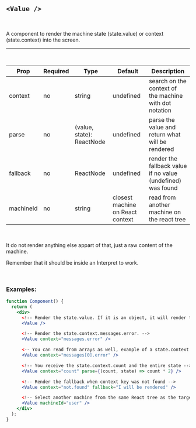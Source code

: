 ## `<Value />`

<br/>

A component to render the machine state (state.value) or context (state.context) into the screen.

---

<br/>

| Prop      | Required | Type                      | Default                          | Description                                                 |
| --------- | -------- | ------------------------- | -------------------------------- | ----------------------------------------------------------- |
| context   | no       | string                    | undefined                        | search on the context of the machine with dot notation      |
| parse     | no       | (value, state): ReactNode | undefined                        | parse the value and return what will be rendered            |
| fallback  | no       | ReactNode                 | undefined                        | render the fallback value if no value (undefined) was found |
| machineId | no       | string                    | closest machine on React context | read from another machine on the react tree                 |

<br/>

It do not render anything else appart of that, just a raw content of the machine.

Remember that it should be inside an Interpret to work.

<br/>

### Examples:

```jsx
function Component() {
  return (
    <div>
      <!-- Render the state.value. If it is an object, it will render the string version of it (like "red.walk") -->
      <Value />

      <!-- Render the state.context.messages.error. -->
      <Value context="messages.error" />

      <-- You can read from arrays as well, example of a state.context like { messages: [{ error: "Error Message" }] } -->
      <Value context="messages[0].error" />

      <!-- You receive the state.context.count and the entire state -->
      <Value context="count" parse={(count, state) => count * 2} />

      <!-- Render the fallback when context key was not found -->
      <Value context="not.found" fallback="I will be rendered" />

      <!-- Select another machine from the same React tree as the target -->
      <Value machineId="user" />
    </div>
  );
}
```
